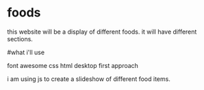 # foods

this website will be a display of different foods. 
it will have different sections. 

#what i'll use 

font awesome
css
html
desktop first approach


i am using js to create a slideshow of different food items. 
